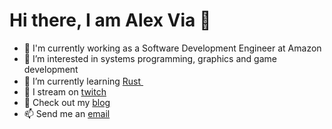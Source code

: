 # Hi there, I am Alex Via 👋
- :telescope: I'm currently working as a Software Development Engineer at Amazon
- 👀 I’m interested in systems programming, graphics and game development
- 🌱 I’m currently learning [Rust <img src="https://rustacean.net/assets/rustacean-flat-happy.svg" height="16">](https://www.rust-lang.org/)
- 🎥 I stream on [twitch](https://www.twitch.tv/alex86_64)
- 📝 Check out my [blog](https://www.alexvia.com/)
- 📫 Send me an [email](mailto:alexviacoll@gmail.com)

<!--- Enable this at some point
[![Alex Via's GitHub stats](https://github-readme-stats.vercel.app/api?username=AlexViaColl)](https://github.com/AlexViaColl/github-readme-stats)

[![Top Langs](https://github-readme-stats.vercel.app/api/top-langs/?username=AlexViaColl)](https://github.com/AlexViaColl/github-readme-stats)
--->

<!---
AlexViaColl/AlexViaColl is a ✨ special ✨ repository because its `README.md` (this file) appears on your GitHub profile.
You can click the Preview link to take a look at your changes.
--->
